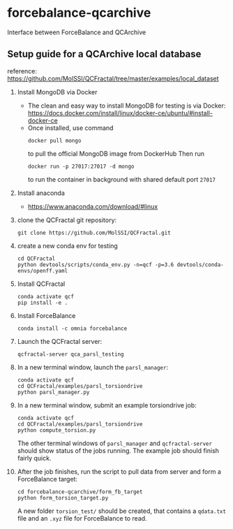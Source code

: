 # forcebalance-qcarchive
Interface between ForceBalance and QCArchive

## Setup guide for a QCArchive local database
reference: https://github.com/MolSSI/QCFractal/tree/master/examples/local_dataset

1. Install MongoDB via Docker
    - The clean and easy way to install MongoDB for testing is via Docker:
        https://docs.docker.com/install/linux/docker-ce/ubuntu/#install-docker-ce

    + Once installed, use command
        ```
        docker pull mongo
        ```
        to pull the official MongoDB image from DockerHub
        Then run
        ```
        docker run -p 27017:27017 -d mongo
        ```
        to run the container in background with shared default port `27017`

2. Install anaconda
    - https://www.anaconda.com/download/#linux


3. clone the QCFractal git repository:
    ```
    git clone https://github.com/MolSSI/QCFractal.git
    ```

4. create a new conda env for testing
    ```
    cd QCFractal
    python devtools/scripts/conda_env.py -n=qcf -p=3.6 devtools/conda-envs/openff.yaml
    ```

5. Install QCFractal
    ```
    conda activate qcf
    pip install -e .
    ```

6. Install ForceBalance
    ```
    conda install -c omnia forcebalance
    ```

7. Launch the QCFractal server:
    ```
    qcfractal-server qca_parsl_testing
    ```

8. In a new terminal window, launch the `parsl_manager`:
    ```
    conda activate qcf
    cd QCFractal/examples/parsl_torsiondrive
    python parsl_manager.py
    ```

9. In a new terminal window, submit an example torsiondrive job:
    ```
    conda activate qcf
    cd QCFractal/examples/parsl_torsiondrive
    python compute_torsion.py
    ```
    The other terminal windows of `parsl_manager` and `qcfractal-server` should show status of the jobs running. The example job should finish fairly quick.

10. After the job finishes, run the script to pull data from server and form a ForceBalance target:
    ```
    cd forcebalance-qcarchive/form_fb_target
    python form_torsion_target.py
    ```
    A new folder `torsion_test/` should be created, that contains a `qdata.txt` file and an `.xyz` file for ForceBalance to read.


